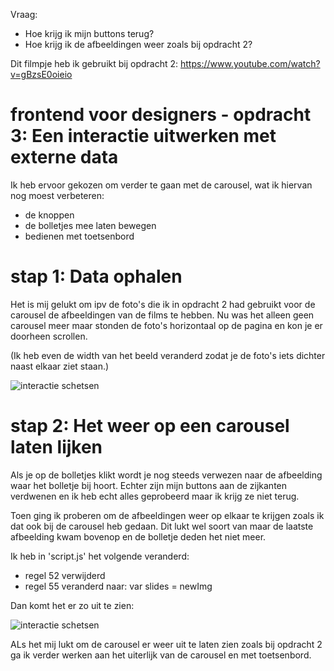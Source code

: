 Vraag:
- Hoe krijg ik mijn buttons terug?
- Hoe krijg ik de afbeeldingen weer zoals bij opdracht 2?

Dit filmpje heb ik gebruikt bij opdracht 2:
https://www.youtube.com/watch?v=gBzsE0oieio

# frontend voor designers - opdracht 3: Een interactie uitwerken met externe data

Ik heb ervoor gekozen om verder te gaan met de carousel, wat ik hiervan nog moest verbeteren:
- de knoppen
- de bolletjes mee laten bewegen
- bedienen met toetsenbord

# stap 1: Data ophalen
Het is mij gelukt om ipv de foto's die ik in opdracht 2 had gebruikt voor de carousel de afbeeldingen van de films te hebben. Nu was het alleen geen carousel meer maar stonden de foto's horizontaal op de pagina en kon je er doorheen scrollen. 

(Ik heb even de width van het beeld veranderd zodat je de foto's iets dichter naast elkaar ziet staan.)

![interactie schetsen](https://github.com/lidwien1/frontend-voor-designers-1920/blob/master/opdracht3/iteratie/screen1.jpg)


# stap 2: Het weer op een carousel laten lijken
Als je op de bolletjes klikt wordt je nog steeds verwezen naar de afbeelding waar het bolletje bij hoort. Echter zijn mijn buttons aan de zijkanten verdwenen en ik heb echt alles geprobeerd maar ik krijg ze niet terug. 

Toen ging ik proberen om de afbeeldingen weer op elkaar te krijgen zoals ik dat ook bij de carousel heb gedaan. Dit lukt wel soort van maar de laatste afbeelding kwam bovenop en de bolletje deden het niet meer.

Ik heb in 'script.js' het volgende veranderd:
- regel 52 verwijderd
- regel 55 veranderd naar: var slides = newImg

Dan komt het er zo uit te zien:

![interactie schetsen](iteratie/screen2.jpg)

ALs het mij lukt om de carousel er weer uit te laten zien zoals bij opdracht 2 ga ik verder werken aan het uiterlijk van de carousel en met toetsenbord.
